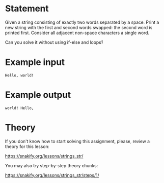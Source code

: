 # Statement

Given a string consisting of exactly two words separated by a space. Print a new string with the first and second words swapped: the second word is printed first. Consider all adjacent non-space characters a single word.


Can you solve it without using if-else and loops?

# Example input

```
Hello, world!
```

# Example output

```
world! Hello,
```

# Theory

If you don't know how to start solving this assignment, please, review a theory for this lesson:

https://snakify.org/lessons/strings_str/  

You may also try step-by-step theory chunks:

https://snakify.org/lessons/strings_str/steps/1/